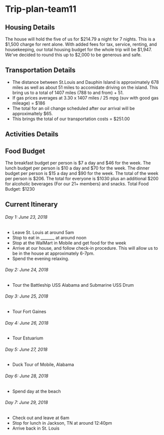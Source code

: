 # Trip-plan-team11

## Housing Details
The house will hold the five of us for $214.79 a night for 7 nights. This is a $1,500 charge for rent alone. With added fees for tax, service, renting, and housekeeping, our total housing budget for the whole trip will be $1,947. We've decided to round this up to $2,000 to be generous and safe.

## Transportation Details
- The distance between St.Louis and Dauphin Island is approximately 678 miles as well as about 51 miles to accomidate driving on the island. This bring us to a total of 1407 miles (788 to and from) + 51. 
- If gas prices averages at 3.30 x 1407 miles / 25 mpg (suv with good gas mileage) = $186
- The total for an oil change scheduled after our arrival will be approximaltely $65.
- This brings the total of our transportation costs = $251.00

## Activities Details

## Food Budget
The breakfast budget per person is $7 a day and $46 for the week.
The lunch budget per person is $10 a day and $70 for the week.
The dinner budget per person is $15 a day and $90 for the week.
The total of the week per person is $206.
The total for everyone is $1030 plus an additional $200 for alcoholic beverages (For our 21+ members) and snacks.
Total Food Budget: $1230

## Current Itinerary
###### Day 1: June 23, 2018
  - Leave St. Louis at around 5am
  - Stop to eat in _______ at around noon
  - Stop at the WalMart in Mobile and get food for the week
  - Arrive at our house, and follow check-in procedure. This will allow us to be in the house at approximately 6-7pm.
  - Spend the evening relaxing.
###### Day 2: June 24, 2018
  - Tour the Battleship USS Alabama and Submarine USS Drum
###### Day 3: June 25, 2018
  - Tour Fort Gaines
###### Day 4: June 26, 2018
  - Tour Estuarium
###### Day 5: June 27, 2018
  - Duck Tour of Mobile, Alabama
###### Day 6: June 28, 2018
  - Spend day at the beach
###### Day 7: June 29, 2018
  - Check out and leave at 6am
  - Stop for lunch in Jackson, TN at around 12:40pm
  - Arrive back in St. Louis
